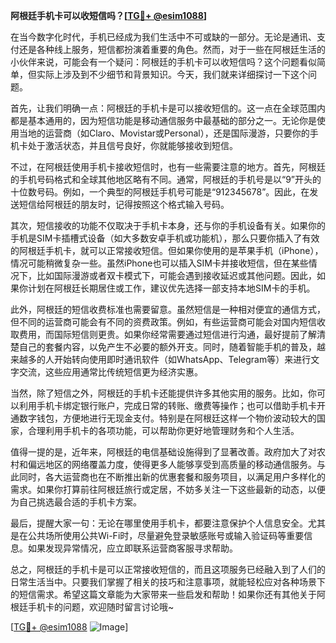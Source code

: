 **阿根廷手机卡可以收短信吗？[[TG💪+ @esim1088](https://t.me/s/esim1088)]**

在当今数字化时代，手机已经成为我们生活中不可或缺的一部分。无论是通讯、支付还是各种线上服务，短信都扮演着重要的角色。然而，对于一些在阿根廷生活的小伙伴来说，可能会有一个疑问：阿根廷的手机卡可以收短信吗？这个问题看似简单，但实际上涉及到不少细节和背景知识。今天，我们就来详细探讨一下这个问题。

首先，让我们明确一点：阿根廷的手机卡是可以接收短信的。这一点在全球范围内都是基本通用的，因为短信功能是移动通信服务中最基础的部分之一。无论你是使用当地的运营商（如Claro、Movistar或Personal），还是国际漫游，只要你的手机卡处于激活状态，并且信号良好，你就能够接收到短信。

不过，在阿根廷使用手机卡接收短信时，也有一些需要注意的地方。首先，阿根廷的手机号码格式和全球其他地区略有不同。通常，阿根廷的手机号是以“9”开头的十位数号码。例如，一个典型的阿根廷手机号可能是“912345678”。因此，在发送短信给阿根廷的朋友时，记得按照这个格式输入号码。

其次，短信接收的功能不仅取决于手机卡本身，还与你的手机设备有关。如果你的手机是SIM卡插槽式设备（如大多数安卓手机或功能机），那么只要你插入了有效的阿根廷手机卡，就可以正常接收短信。但如果你使用的是苹果手机（iPhone），情况可能稍微复杂一些。虽然iPhone也可以插入SIM卡并接收短信，但在某些情况下，比如国际漫游或者双卡模式下，可能会遇到接收延迟或其他问题。因此，如果你计划在阿根廷长期居住或工作，建议优先选择一部支持本地SIM卡的手机。

此外，阿根廷的短信收费标准也需要留意。虽然短信是一种相对便宜的通信方式，但不同的运营商可能会有不同的资费政策。例如，有些运营商可能会对国内短信收取费用，而国际短信则更贵。如果你经常需要通过短信进行沟通，最好提前了解清楚自己的套餐内容，以免产生不必要的额外开支。同时，随着智能手机的普及，越来越多的人开始转向使用即时通讯软件（如WhatsApp、Telegram等）来进行文字交流，这些应用通常比传统短信更为经济实惠。

当然，除了短信之外，阿根廷的手机卡还能提供许多其他实用的服务。比如，你可以利用手机卡绑定银行账户，完成日常的转账、缴费等操作；也可以借助手机卡开通数字钱包，方便地进行无现金支付。特别是在阿根廷这样一个物价波动较大的国家，合理利用手机卡的各项功能，可以帮助你更好地管理财务和个人生活。

值得一提的是，近年来，阿根廷的电信基础设施得到了显著改善。政府加大了对农村和偏远地区的网络覆盖力度，使得更多人能够享受到高质量的移动通信服务。与此同时，各大运营商也在不断推出新的优惠套餐和服务项目，以满足用户多样化的需求。如果你打算前往阿根廷旅行或定居，不妨多关注一下这些最新的动态，以便为自己挑选最合适的手机卡方案。

最后，提醒大家一句：无论在哪里使用手机卡，都要注意保护个人信息安全。尤其是在公共场所使用公共Wi-Fi时，尽量避免登录敏感账号或输入验证码等重要信息。如果发现异常情况，应立即联系运营商客服寻求帮助。

总之，阿根廷的手机卡是可以正常接收短信的，而且这项服务已经融入到了人们的日常生活当中。只要我们掌握了相关的技巧和注意事项，就能轻松应对各种场景下的短信需求。希望这篇文章能为大家带来一些启发和帮助！如果你还有其他关于阿根廷手机卡的问题，欢迎随时留言讨论哦~

[[TG💪+ @esim1088](https://t.me/s/esim1088) ![Image](https://i.postimg.cc/4NQfJmqS/Snipaste-2025-05-13-00-14-12.png)]